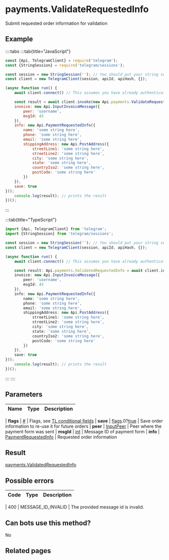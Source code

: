 # payments.ValidateRequestedInfo

Submit requested order information for validation



## Example

::::tabs
:::tab{title="JavaScript"}
```js
const {Api, TelegramClient} = require('telegram');
const {StringSession} = require('telegram/sessions');

const session = new StringSession(''); // You should put your string session here
const client = new TelegramClient(session, apiId, apiHash, {});

(async function run() {
    await client.connect() // This assumes you have already authenticated with .start()

    const result = await client.invoke(new Api.payments.ValidateRequestedInfo({
    invoice: new Api.InputInvoiceMessage({
        peer: 'username',
        msgId: 43
    }),
    info: new Api.PaymentRequestedInfo({
        name: 'some string here',
        phone: 'some string here',
        email: 'some string here',
        shippingAddress: new Api.PostAddress({
            streetLine1: 'some string here',
            streetLine2: 'some string here',
            city: 'some string here',
            state: 'some string here',
            countryIso2: 'some string here',
            postCode: 'some string here'
        })
    }),
    save: true
}));
    console.log(result); // prints the result
})();
```
:::

:::tab{title="TypeScript"}
```ts
import {Api, TelegramClient} from 'telegram';
import {StringSession} from 'telegram/sessions';

const session = new StringSession(''); // You should put your string session here
const client = new TelegramClient(session, apiId, apiHash, {});

(async function run() {
    await client.connect() // This assumes you have already authenticated with .start()

    const result: Api.payments.ValidatedRequestedInfo = await client.invoke(new Api.payments.ValidateRequestedInfo({
    invoice: new Api.InputInvoiceMessage({
        peer: 'username',
        msgId: 43
    }),
    info: new Api.PaymentRequestedInfo({
        name: 'some string here',
        phone: 'some string here',
        email: 'some string here',
        shippingAddress: new Api.PostAddress({
            streetLine1: 'some string here',
            streetLine2: 'some string here',
            city: 'some string here',
            state: 'some string here',
            countryIso2: 'some string here',
            postCode: 'some string here'
        })
    }),
    save: true
}));
    console.log(result); // prints the result
})();
```
:::
::::



## Parameters

| Name | Type | Description |
| :--: | ---- | ----------- |

| **flags** | [#](https://core.telegram.org/type/%23) | Flags, see [TL conditional fields](https://core.telegram.org/mtproto/TL-combinators#conditional-fields) 
| **save** | [flags](https://core.telegram.org/mtproto/TL-combinators#conditional-fields).0?[true](https://core.telegram.org/constructor/true) | Save order information to re-use it for future orders 
| **peer** | [InputPeer](https://core.telegram.org/type/InputPeer) | Peer where the payment form was sent 
| **msgId** | [int](https://core.telegram.org/type/int) | Message ID of payment form 
| **info** | [PaymentRequestedInfo](https://core.telegram.org/type/PaymentRequestedInfo) | Requested order information 


## Result

[payments.ValidatedRequestedInfo](https://core.telegram.org/type/payments.ValidatedRequestedInfo)



## Possible errors

| Code | Type | Description |
| :--: | ---- | ----------- |

| 400 | MESSAGE\_ID\_INVALID | The provided message id is invalid. 


## Can bots use this method?

No

## Related pages



